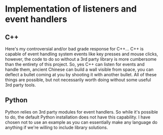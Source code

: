 # Implementation of listeners and event handlers

## C++
Here's my controversial and/or bad grade response for C++... C++ is capable of event handling system events like key presses and mouse clicks, however, the code to do so without a 3rd party library is more cumbersome than the entirety of this project. So, yes C++ can listen for events and handle them, ancient Chinese can build a wall visible from space, you can deflect a bullet coming at you by shooting it with another bullet. All of these things are possible, but not necessarily worth doing without some useful 3rd party tools.

## Python
Python relies on 3rd party modules for event handlers. So while it's possible to do, the default Python installation does not have this capability. I have chosen not to use an example as you can essentially make any language do anything if we're willing to include library solutions.
